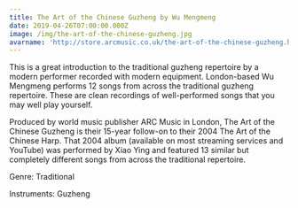 ```yaml
---
title: The Art of the Chinese Guzheng by Wu Mengmeng
date: 2019-04-26T07:00:00.000Z
image: /img/the-art-of-the-chinese-guzheng.jpg
avarname: 'http://store.arcmusic.co.uk/the-art-of-the-chinese-guzheng.html'
---
```

This is a great introduction to the traditional guzheng repertoire by a modern performer recorded with modern equipment. London-based Wu Mengmeng performs 12 songs from across the traditional guzheng repertoire. These are clean recordings of well-performed songs that you may well play yourself.



Produced by world music publisher ARC Music in London, The Art of the Chinese Guzheng is their 15-year follow-on to their 2004 The Art of the Chinese Harp. That 2004 album (available on most streaming services and YouTube) was performed by Xiao Ying and featured 13 similar but completely different songs from across the traditional repertoire.



Genre: Traditional



Instruments: Guzheng
